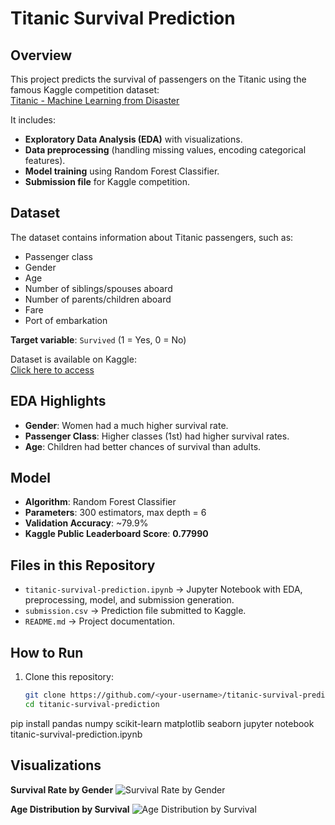 
# Titanic Survival Prediction 

## Overview
This project predicts the survival of passengers on the Titanic using the famous Kaggle competition dataset:  
[Titanic - Machine Learning from Disaster](https://www.kaggle.com/competitions/titanic)

It includes:
- **Exploratory Data Analysis (EDA)** with visualizations.
- **Data preprocessing** (handling missing values, encoding categorical features).
- **Model training** using Random Forest Classifier.
- **Submission file** for Kaggle competition.

## Dataset
The dataset contains information about Titanic passengers, such as:
- Passenger class
- Gender
- Age
- Number of siblings/spouses aboard
- Number of parents/children aboard
- Fare
- Port of embarkation

**Target variable**: `Survived` (1 = Yes, 0 = No)

Dataset is available on Kaggle:  
[Click here to access](https://www.kaggle.com/competitions/titanic/data)

## EDA Highlights
- **Gender**: Women had a much higher survival rate.
- **Passenger Class**: Higher classes (1st) had higher survival rates.
- **Age**: Children had better chances of survival than adults.

## Model
- **Algorithm**: Random Forest Classifier
- **Parameters**: 300 estimators, max depth = 6
- **Validation Accuracy**: ~79.9%
- **Kaggle Public Leaderboard Score**: **0.77990**

## Files in this Repository
- `titanic-survival-prediction.ipynb` → Jupyter Notebook with EDA, preprocessing, model, and submission generation.
- `submission.csv` → Prediction file submitted to Kaggle.
- `README.md` → Project documentation.

## How to Run
1. Clone this repository:
   ```bash
   git clone https://github.com/<your-username>/titanic-survival-prediction.git
   cd titanic-survival-prediction

pip install pandas numpy scikit-learn matplotlib seaborn
jupyter notebook titanic-survival-prediction.ipynb


## Visualizations

**Survival Rate by Gender**
![Survival Rate by Gender](Images/survival_by_gender.png)


**Age Distribution by Survival**
![Age Distribution by Survival](Images/age_distribution.png)


